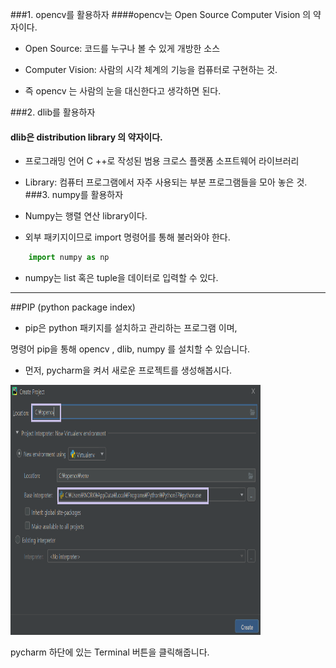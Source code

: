 
###1. opencv를 활용하자
####opencv는 Open Source Computer Vision 의 약자이다.



* Open Source: 코드를 누구나 볼 수 있게 개방한 소스 


* Computer Vision: 사람의 시각 체계의 기능을 컴퓨터로 구현하는 것.

* 즉 opencv 는 사람의 눈을 대신한다고 생각하면 된다.


###2. dlib를 활용하자

#### dlib은 distribution library 의 약자이다.
* 프로그래밍 언어 C ++로 작성된 범용 크로스 플랫폼 소프트웨어 라이브러리 
* Library: 컴퓨터 프로그램에서 자주 사용되는 부분 프로그램들을 모아 놓은 것.
###3. numpy를 활용하자
* Numpy는 행렬 연산 library이다.

* 외부 패키지이므로 import 명령어를 통해 불러와야 한다.
```python
    import numpy as np
```
* numpy는 list 혹은 tuple을 데이터로 입력할 수 있다.


--------------------------
##PIP (python package index)
* pip은 python 패키지를 설치하고 관리하는 프로그램 이며,

명령어 pip을 통해 opencv , dlib, numpy 를 설치할 수 있습니다.


* 먼저, pycharm을 켜서 새로운 프로젝트를 생성해봅시다.

<img src="ee.PNG" height="400" width="400">

pycharm 하단에 있는 Terminal 버튼을 클릭해줍니다.


